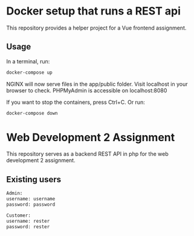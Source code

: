 # Docker setup that runs a REST api
This repository provides a helper project for a Vue frontend assignment.

## Usage

In a terminal, run:
```bash
docker-compose up
```

NGINX will now serve files in the app/public folder. Visit localhost in your browser to check.
PHPMyAdmin is accessible on localhost:8080

If you want to stop the containers, press Ctrl+C. 
Or run:
```bash
docker-compose down
```

# Web Development 2 Assignment
This repository serves as a backend REST API in php for the web development 2 assignment.

## Existing users
```bash
Admin:
username: username
password: password

Customer:
username: rester
password: rester
```